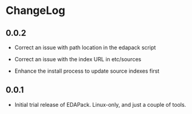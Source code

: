 # ChangeLog

## 0.0.2
- Correct an issue with path location in the edapack script

- Correct an issue with the index URL in etc/sources

- Enhance the install process to update source indexes first

## 0.0.1

- Initial trial release of EDAPack. Linux-only, and just a couple of tools.

